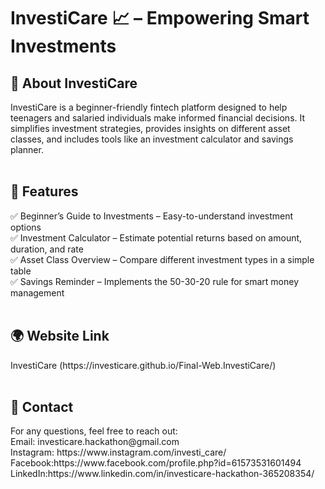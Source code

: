<h1>InvestiCare 📈 – Empowering Smart Investments</h1>
<h2>📌 About InvestiCare</h2>
InvestiCare is a beginner-friendly fintech platform designed to help teenagers and salaried individuals make informed financial decisions. It simplifies investment strategies, provides insights on different asset classes, and includes tools like an investment calculator and savings planner.
<br><br>
<h2>🚀 Features</h2>
✅ Beginner’s Guide to Investments – Easy-to-understand investment options<br>
✅ Investment Calculator – Estimate potential returns based on amount, duration, and rate<br>
✅ Asset Class Overview – Compare different investment types in a simple table<br>
✅ Savings Reminder – Implements the 50-30-20 rule for smart money management<br><br>
<h2>🌍 Website Link</h2>
InvestiCare (https://investicare.github.io/Final-Web.InvestiCare/)
<br><br>
<h2>📧 Contact</h2>
For any questions, feel free to reach out:<br>
Email: investicare.hackathon@gmail.com
<br>
Instagram: https://www.instagram.com/investi_care/
<br>
Facebook:https://www.facebook.com/profile.php?id=61573531601494
<br>
LinkedIn:https://www.linkedin.com/in/investicare-hackathon-365208354/
